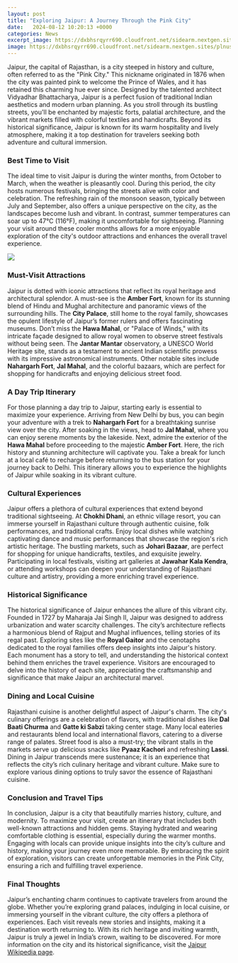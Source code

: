 ```yaml
---
layout: post
title: "Exploring Jaipur: A Journey Through the Pink City"
date:   2024-08-12 10:20:13 +0000
categories: News
excerpt_image: https://dxbhsrqyrr690.cloudfront.net/sidearm.nextgen.sites/plnusealions.com/images/responsive_2023/default_image.png
image: https://dxbhsrqyrr690.cloudfront.net/sidearm.nextgen.sites/plnusealions.com/images/responsive_2023/default_image.png
---
```


Jaipur, the capital of Rajasthan, is a city steeped in history and culture, often referred to as the "Pink City." This nickname originated in 1876 when the city was painted pink to welcome the Prince of Wales, and it has retained this charming hue ever since. Designed by the talented architect Vidyadhar Bhattacharya, Jaipur is a perfect fusion of traditional Indian aesthetics and modern urban planning. As you stroll through its bustling streets, you'll be enchanted by majestic forts, palatial architecture, and the vibrant markets filled with colorful textiles and handicrafts. Beyond its historical significance, Jaipur is known for its warm hospitality and lively atmosphere, making it a top destination for travelers seeking both adventure and cultural immersion.
### Best Time to Visit
The ideal time to visit Jaipur is during the winter months, from October to March, when the weather is pleasantly cool. During this period, the city hosts numerous festivals, bringing the streets alive with color and celebration. The refreshing rain of the monsoon season, typically between July and September, also offers a unique perspective on the city, as the landscapes become lush and vibrant. In contrast, summer temperatures can soar up to 47°C (116°F), making it uncomfortable for sightseeing. Planning your visit around these cooler months allows for a more enjoyable exploration of the city's outdoor attractions and enhances the overall travel experience.

![](https://dxbhsrqyrr690.cloudfront.net/sidearm.nextgen.sites/plnusealions.com/images/responsive_2023/default_image.png)
### Must-Visit Attractions
Jaipur is dotted with iconic attractions that reflect its royal heritage and architectural splendor. A must-see is the **Amber Fort**, known for its stunning blend of Hindu and Mughal architecture and panoramic views of the surrounding hills. The **City Palace**, still home to the royal family, showcases the opulent lifestyle of Jaipur’s former rulers and offers fascinating museums. Don’t miss the **Hawa Mahal**, or "Palace of Winds," with its intricate façade designed to allow royal women to observe street festivals without being seen. The **Jantar Mantar** observatory, a UNESCO World Heritage site, stands as a testament to ancient Indian scientific prowess with its impressive astronomical instruments. Other notable sites include **Nahargarh Fort**, **Jal Mahal**, and the colorful bazaars, which are perfect for shopping for handicrafts and enjoying delicious street food.
### A Day Trip Itinerary
For those planning a day trip to Jaipur, starting early is essential to maximize your experience. Arriving from New Delhi by bus, you can begin your adventure with a trek to **Nahargarh Fort** for a breathtaking sunrise view over the city. After soaking in the views, head to **Jal Mahal**, where you can enjoy serene moments by the lakeside. Next, admire the exterior of the **Hawa Mahal** before proceeding to the majestic **Amber Fort**. Here, the rich history and stunning architecture will captivate you. Take a break for lunch at a local café to recharge before returning to the bus station for your journey back to Delhi. This itinerary allows you to experience the highlights of Jaipur while soaking in its vibrant culture.
### Cultural Experiences
Jaipur offers a plethora of cultural experiences that extend beyond traditional sightseeing. At **Chokhi Dhani**, an ethnic village resort, you can immerse yourself in Rajasthani culture through authentic cuisine, folk performances, and traditional crafts. Enjoy local dishes while watching captivating dance and music performances that showcase the region's rich artistic heritage. The bustling markets, such as **Johari Bazaar**, are perfect for shopping for unique handicrafts, textiles, and exquisite jewelry. Participating in local festivals, visiting art galleries at **Jawahar Kala Kendra**, or attending workshops can deepen your understanding of Rajasthani culture and artistry, providing a more enriching travel experience.
### Historical Significance
The historical significance of Jaipur enhances the allure of this vibrant city. Founded in 1727 by Maharaja Jai Singh II, Jaipur was designed to address urbanization and water scarcity challenges. The city’s architecture reflects a harmonious blend of Rajput and Mughal influences, telling stories of its regal past. Exploring sites like the **Royal Gaitor** and the cenotaphs dedicated to the royal families offers deep insights into Jaipur's history. Each monument has a story to tell, and understanding the historical context behind them enriches the travel experience. Visitors are encouraged to delve into the history of each site, appreciating the craftsmanship and significance that make Jaipur an architectural marvel.
### Dining and Local Cuisine
Rajasthani cuisine is another delightful aspect of Jaipur's charm. The city's culinary offerings are a celebration of flavors, with traditional dishes like **Dal Baati Churma** and **Gatte ki Sabzi** taking center stage. Many local eateries and restaurants blend local and international flavors, catering to a diverse range of palates. Street food is also a must-try; the vibrant stalls in the markets serve up delicious snacks like **Pyaaz Kachori** and refreshing **Lassi**. Dining in Jaipur transcends mere sustenance; it is an experience that reflects the city’s rich culinary heritage and vibrant culture. Make sure to explore various dining options to truly savor the essence of Rajasthani cuisine.
### Conclusion and Travel Tips
In conclusion, Jaipur is a city that beautifully marries history, culture, and modernity. To maximize your visit, create an itinerary that includes both well-known attractions and hidden gems. Staying hydrated and wearing comfortable clothing is essential, especially during the warmer months. Engaging with locals can provide unique insights into the city’s culture and history, making your journey even more memorable. By embracing the spirit of exploration, visitors can create unforgettable memories in the Pink City, ensuring a rich and fulfilling travel experience.
### Final Thoughts
Jaipur’s enchanting charm continues to captivate travelers from around the globe. Whether you’re exploring grand palaces, indulging in local cuisine, or immersing yourself in the vibrant culture, the city offers a plethora of experiences. Each visit reveals new stories and insights, making it a destination worth returning to. With its rich heritage and inviting warmth, Jaipur is truly a jewel in India’s crown, waiting to be discovered. For more information on the city and its historical significance, visit the [Jaipur Wikipedia page](https://us.edu.vn/en/Jaipur).
